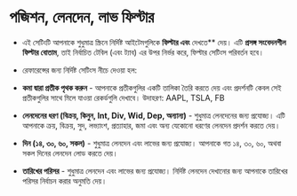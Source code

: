 # **পজিশন, লেনদেন, লাভ ফিল্টার**

- এই সেটিংটি আপনাকে শুধুমাত্র স্ক্রিনে নির্দিষ্ট আইটেমগুলিকে **ফিল্টার এবং** দেখতে** দেয়। এটি **প্রসঙ্গ সংবেদনশীল ফিল্টার বোতাম**, তাই নির্বাচিত টেবিল (এবং ট্যাব) এর উপর নির্ভর করে, ফিল্টার সেটিংস পরিবর্তন হবে।
- রেফারেন্সের জন্য নির্দিষ্ট সেটিংস নীচে দেওয়া হল:

- **কমা দ্বারা প্রতীক পৃথক করুন** - আপনাকে প্রতীকগুলির একটি তালিকা তৈরি করতে দেয় এবং প্রদর্শনটি কেবল সেই প্রতীকগুলির সাথে মিলে যাওয়া রেকর্ডগুলি দেখাবে। উদাহরণ: AAPL, TSLA, FB
- **লেনদেনের ধরণ (বিক্রয়, কিনুন, Int, Div, Wid, Dep, অন্যান্য)** - শুধুমাত্র লেনদেনের জন্য প্রযোজ্য। এটি আপনাকে ক্রয়, বিক্রয়, সুদ, লভ্যাংশ, প্রত্যাহার, জমা এবং অন্য যেকোনো ধরণের লেনদেন প্রদর্শন করতে দেয়।
- **দিন (১৪, ৩০, ৬০, সকল)** - শুধুমাত্র লেনদেন এবং লাভের জন্য প্রযোজ্য। আপনাকে গত ১৪, ৩০, ৬০, অথবা সকল দিনের লেনদেন লোড করতে দেয়।
- **তারিখের পরিসর** - শুধুমাত্র লেনদেন এবং লাভের জন্য প্রযোজ্য। নির্দিষ্ট লেনদেন দেখানোর জন্য আপনাকে তারিখের পরিসর নির্বাচন করার অনুমতি দেয়।
